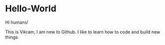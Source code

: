 # Hello-World

Hi humans!

This is Vikram, I am new to Github. I like to learn how to code and build new things

